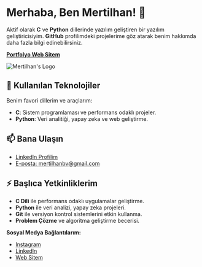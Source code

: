 
# Merhaba, Ben Mertilhan! :wave:

Aktif olarak **C** ve **Python** dillerinde yazılım geliştiren bir yazılım geliştiricisiyim. **GitHub** profilimdeki projelerime göz atarak benim hakkımda daha fazla bilgi edinebilirsiniz.

[**Portfolyo Web Sitem**](https://mertilhans.github.io/portfolio)

![Mertilhan's Logo](https://mertilhans.github.io/portfolio/static/media/od_logo.0c8820165e5d4fd24e79.png) 

## :rocket: Kullanılan Teknolojiler
Benim favori dillerim ve araçlarım:

- **C**: Sistem programlaması ve performans odaklı projeler.
- **Python**: Veri analitiği, yapay zeka ve web geliştirme.


## :mailbox: Bana Ulaşın
- [LinkedIn Profilim](https://www.linkedin.com/in/mertilhans/)
- [E-posta: mertilhanbv@gmail.com](mailto:mertilhanbv@example.com)
  
## :zap: Başlıca Yetkinliklerim

- **C Dili** ile performans odaklı uygulamalar geliştirme.
- **Python** ile veri analizi, yapay zeka projeleri.
- **Git** ile versiyon kontrol sistemlerini etkin kullanma.
- **Problem Çözme** ve algoritma geliştirme becerisi.


**Sosyal Medya Bağlantılarım:**
- [Instagram](https://www.instagram.com/mertilhans/)
- [LinkedIn](https://www.linkedin.com/in/mertilhans/)
- [Web Sitem](https://mertilhans.github.io/portfolio)
